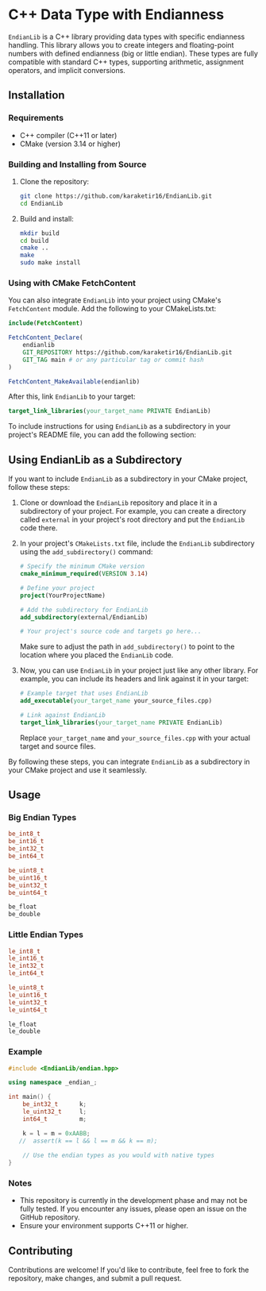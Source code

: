 # C++ Data Type with Endianness

`EndianLib` is a C++ library providing data types with specific endianness handling. This library allows you to create integers and floating-point numbers with defined endianness (big or little endian). These types are fully compatible with standard C++ types, supporting arithmetic, assignment operators, and implicit conversions.

## Installation

### Requirements
- C++ compiler (C++11 or later)
- CMake (version 3.14 or higher)

### Building and Installing from Source
1. Clone the repository:
   ```bash
   git clone https://github.com/karaketir16/EndianLib.git
   cd EndianLib
   ```

2. Build and install:
   ```bash
   mkdir build
   cd build
   cmake ..
   make
   sudo make install
   ```

### Using with CMake FetchContent

You can also integrate `EndianLib` into your project using CMake's `FetchContent` module. Add the following to your CMakeLists.txt:

```cmake
include(FetchContent)

FetchContent_Declare(
    endianlib
    GIT_REPOSITORY https://github.com/karaketir16/EndianLib.git
    GIT_TAG main # or any particular tag or commit hash
)

FetchContent_MakeAvailable(endianlib)
```

After this, link `EndianLib` to your target:

```cmake
target_link_libraries(your_target_name PRIVATE EndianLib)
```

To include instructions for using `EndianLib` as a subdirectory in your project's README file, you can add the following section:


## Using EndianLib as a Subdirectory

If you want to include `EndianLib` as a subdirectory in your CMake project, follow these steps:

1. Clone or download the `EndianLib` repository and place it in a subdirectory of your project. For example, you can create a directory called `external` in your project's root directory and put the `EndianLib` code there.

2. In your project's `CMakeLists.txt` file, include the `EndianLib` subdirectory using the `add_subdirectory()` command:

   ```cmake
   # Specify the minimum CMake version
   cmake_minimum_required(VERSION 3.14)

   # Define your project
   project(YourProjectName)

   # Add the subdirectory for EndianLib
   add_subdirectory(external/EndianLib)

   # Your project's source code and targets go here...
   ```

   Make sure to adjust the path in `add_subdirectory()` to point to the location where you placed the `EndianLib` code.

3. Now, you can use `EndianLib` in your project just like any other library. For example, you can include its headers and link against it in your target:

   ```cmake
   # Example target that uses EndianLib
   add_executable(your_target_name your_source_files.cpp)

   # Link against EndianLib
   target_link_libraries(your_target_name PRIVATE EndianLib)

   ```

   Replace `your_target_name` and `your_source_files.cpp` with your actual target and source files.

By following these steps, you can integrate `EndianLib` as a subdirectory in your CMake project and use it seamlessly.


## Usage

### Big Endian Types

```cpp
be_int8_t
be_int16_t
be_int32_t
be_int64_t

be_uint8_t
be_uint16_t
be_uint32_t
be_uint64_t

be_float
be_double
```

### Little Endian Types

```cpp
le_int8_t
le_int16_t
le_int32_t
le_int64_t

le_uint8_t
le_uint16_t
le_uint32_t
le_uint64_t

le_float
le_double
```

### Example

```cpp
#include <EndianLib/endian.hpp>

using namespace _endian_;

int main() {
    be_int32_t      k;
    le_uint32_t     l;
    int64_t         m;

    k = l = m = 0xAABB;
   //  assert(k == l && l == m && k == m);
    
    // Use the endian types as you would with native types
}
```

### Notes

- This repository is currently in the development phase and may not be fully tested. If you encounter any issues, please open an issue on the GitHub repository.
- Ensure your environment supports C++11 or higher.

## Contributing

Contributions are welcome! If you'd like to contribute, feel free to fork the repository, make changes, and submit a pull request.

